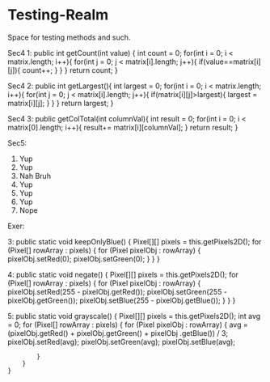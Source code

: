 # Testing-Realm
Space for testing methods and such.

Sec4 1:
public int getCount(int value) {
		int count = 0;
		for(int i = 0; i < matrix.length; i++){
			for(int j = 0; j < matrix[i].length; j++){
				if(value==matrix[i][j]){
					count++;
				}
			}
		}
		return count;
	}
	
Sec4 2:
public int getLargest(){
		int largest = 0;
		for(int i = 0; i < matrix.length; i++){
			for(int j = 0; j < matrix[i].length; j++){
				if(matrix[i][j]>largest){
					largest = matrix[i][j];
				}
			}
		}
		return largest;
	}

Sec4 3:
public getColTotal(int columnVal){
		int result = 0;
		for(int i = 0; i < matrix[0].length; i++){
			result+= matrix[i][columnVal];
		}
		return result;
	}
	
Sec5:
1. Yup
2. Yup
3. Nah Bruh
4. Yup
5. Yup
6. Yup
7. Nope

Exer:

3:
public static void keepOnlyBlue() {
		Pixel[][] pixels = this.getPixels2D();
		for (Pixel[] rowArray : pixels) {
			for (Pixel pixelObj : rowArray) {
				pixelObj.setRed(0);
				pixelObj.setGreen(0);
			}
		}
	}
	
4:
public static void negate() {
		Pixel[][] pixels = this.getPixels2D();
		for (Pixel[] rowArray : pixels) {
			for (Pixel pixelObj : rowArray) {
				pixelObj.setRed(255 - pixelObj.getRed());
				pixelObj.setGreen(255 - pixelObj.getGreen());
				pixelObj.setBlue(255 - pixelObj.getBlue());
			}
		}
	}
	
5:
public static void grayscale() {
		Pixel[][] pixels = this.getPixels2D();
		int avg = 0;
		for (Pixel[] rowArray : pixels) {
			for (Pixel pixelObj : rowArray) {
				avg = (pixelObj.getRed() + pixelObj.getGreen() + pixelObj
						.getBlue()) / 3;
				pixelObj.setRed(avg);
				pixelObj.setGreen(avg);
				pixelObj.setBlue(avg);

			}
		}
	}

